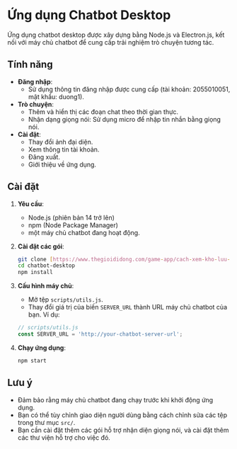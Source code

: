 # Ứng dụng Chatbot Desktop

Ứng dụng chatbot desktop được xây dựng bằng Node.js và Electron.js, kết nối với máy chủ chatbot để cung cấp trải nghiệm trò chuyện tương tác.

## Tính năng

* **Đăng nhập**:
    * Sử dụng thông tin đăng nhập được cung cấp (tài khoản: 2055010051, mật khẩu: duong1).
* **Trò chuyện**:
    * Thêm và hiển thị các đoạn chat theo thời gian thực.
    * Nhận dạng giọng nói: Sử dụng micro để nhập tin nhắn bằng giọng nói.
* **Cài đặt**:
    * Thay đổi ảnh đại diện.
    * Xem thông tin tài khoản.
    * Đăng xuất.
    * Giới thiệu về ứng dụng.

## Cài đặt

1.  **Yêu cầu**:
    * Node.js (phiên bản 14 trở lên)
    * npm (Node Package Manager)
    * một máy chủ chatbot đang hoạt động.
2.  **Cài đặt các gói**:

    ```bash
    git clone [https://www.thegioididong.com/game-app/cach-xem-kho-luu-tru-tin-tren-facebook-cuc-nhanh-don-gian-1356225](https://www.thegioididong.com/game-app/cach-xem-kho-luu-tru-tin-tren-facebook-cuc-nhanh-don-gian-1356225)
    cd chatbot-desktop
    npm install
    ```
3.  **Cấu hình máy chủ**:
    * Mở tệp `scripts/utils.js`.
    * Thay đổi giá trị của biến `SERVER_URL` thành URL máy chủ chatbot của bạn. Ví dụ:

    ```javascript
    // scripts/utils.js
    const SERVER_URL = 'http://your-chatbot-server-url';
    ```
4.  **Chạy ứng dụng**:

    ```bash
    npm start
    ```

## Lưu ý

* Đảm bảo rằng máy chủ chatbot đang chạy trước khi khởi động ứng dụng.
* Bạn có thể tùy chỉnh giao diện người dùng bằng cách chỉnh sửa các tệp trong thư mục `src/`.
* Bạn cần cài đặt thêm các gói hỗ trợ nhận diện giọng nói, và cài đặt thêm các thư viện hỗ trợ cho việc đó.
